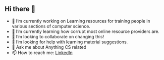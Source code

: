 ## Hi there 👋

- 🔭 I’m currently working on Learning resources for training people in various sections of computer science.
- 🌱 I’m currently learning how corrupt most online resource providers are.
- 👯 I’m looking to collaborate on changing this!
- 🤔 I’m looking for help with learning material suggestions.
- 💬 Ask me about Anything CS related
- 📫 How to reach me: [LinkedIn](https://www.linkedin.com/in/darlingtonben/)
<!--
**3disturbed/3disturbed** is a ✨ _special_ ✨ repository because its `README.md` (this file) appears on your GitHub profile.

Here are some ideas to get you started:

- 🔭 I’m currently working on ...
- 🌱 I’m currently learning ...
- 👯 I’m looking to collaborate on ...
- 🤔 I’m looking for help with ...
- 💬 Ask me about ...
- 📫 How to reach me: ...
- 😄 Pronouns: ...
- ⚡ Fun fact: ...
-->
